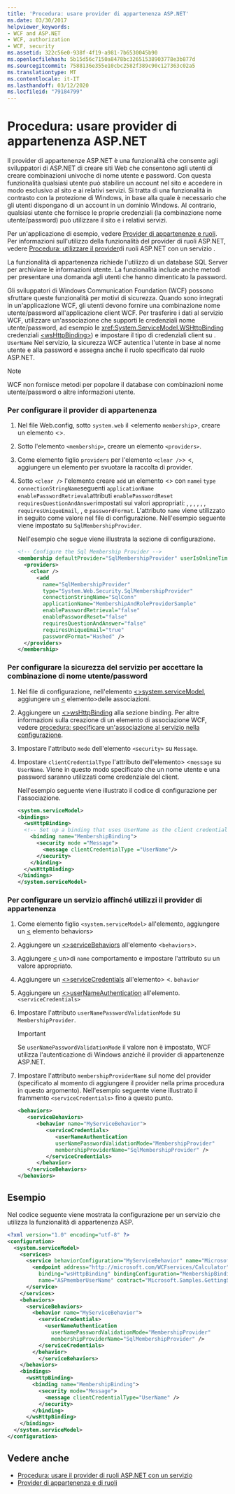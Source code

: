 ```yaml
---
title: 'Procedura: usare provider di appartenenza ASP.NET'
ms.date: 03/30/2017
helpviewer_keywords:
- WCF and ASP.NET
- WCF, authorization
- WCF, security
ms.assetid: 322c56e0-938f-4f19-a981-7b6530045b90
ms.openlocfilehash: 5b15d56c7150a8478bc32651538903778e3b877d
ms.sourcegitcommit: 7588136e355e10cbc2582f389c90c127363c02a5
ms.translationtype: MT
ms.contentlocale: it-IT
ms.lasthandoff: 03/12/2020
ms.locfileid: "79184799"
---
```

# <a name="how-to-use-the-aspnet-membership-provider"></a>Procedura: usare provider di appartenenza ASP.NET

Il provider di appartenenze ASP.NET è una funzionalità che consente agli sviluppatori di ASP.NET di creare siti Web che consentono agli utenti di creare combinazioni univoche di nome utente e password. Con questa funzionalità qualsiasi utente può stabilire un account nel sito e accedere in modo esclusivo al sito e ai relativi servizi. Si tratta di una funzionalità in contrasto con la protezione di Windows, in base alla quale è necessario che gli utenti dispongano di un account in un dominio Windows. Al contrario, qualsiasi utente che fornisce le proprie credenziali (la combinazione nome utente/password) può utilizzare il sito e i relativi servizi.

Per un'applicazione di esempio, vedere [Provider di appartenenze e ruoli](../../../../docs/framework/wcf/samples/membership-and-role-provider.md). Per informazioni sull'utilizzo della funzionalità del provider di ruoli ASP.NET, vedere [Procedura: utilizzare il provider](../../../../docs/framework/wcf/feature-details/how-to-use-the-aspnet-role-provider-with-a-service.md)di ruoli ASP.NET con un servizio .

La funzionalità di appartenenza richiede l'utilizzo di un database SQL Server per archiviare le informazioni utente. La funzionalità include anche metodi per presentare una domanda agli utenti che hanno dimenticato la password.

Gli sviluppatori di Windows Communication Foundation (WCF) possono sfruttare queste funzionalità per motivi di sicurezza. Quando sono integrati in un'applicazione WCF, gli utenti devono fornire una combinazione nome utente/password all'applicazione client WCF. Per trasferire i dati al servizio WCF, utilizzare un'associazione che supporti le credenziali nome utente/password, ad esempio le <xref:System.ServiceModel.WSHttpBinding> credenziali [ \<wsHttpBinding>](../../../../docs/framework/configure-apps/file-schema/wcf/wshttpbinding.md)) e impostare il tipo di credenziali client su . `UserName` Nel servizio, la sicurezza WCF autentica l'utente in base al nome utente e alla password e assegna anche il ruolo specificato dal ruolo ASP.NET.

> [!NOTE]
> WCF non fornisce metodi per popolare il database con combinazioni nome utente/password o altre informazioni utente.

### <a name="to-configure-the-membership-provider"></a>Per configurare il provider di appartenenza

1. Nel file Web.config, sotto `system.web` il <elemento `membership`>, creare un elemento <>.

2. Sotto l'elemento `<membership>`, creare un elemento `<providers>`.

3. Come elemento figlio `providers` per l'elemento `<clear />`> <, aggiungere un elemento per svuotare la raccolta di provider.

4. Sotto `<clear />` l'elemento creare `add` un elemento <> con `name`i `type` `connectionStringName`seguenti `applicationName` `enablePasswordRetrieval`attributi `enablePasswordReset` `requiresQuestionAndAnswer`impostati sui valori appropriati: , , , , , , `requiresUniqueEmail`, , e `passwordFormat`. L'attributo `name` viene utilizzato in seguito come valore nel file di configurazione. Nell'esempio seguente viene impostato su `SqlMembershipProvider`.

    Nell'esempio che segue viene illustrata la sezione di configurazione.

    ```xml
    <!-- Configure the Sql Membership Provider -->
    <membership defaultProvider="SqlMembershipProvider" userIsOnlineTimeWindow="15">
      <providers>
        <clear />
          <add
            name="SqlMembershipProvider"
            type="System.Web.Security.SqlMembershipProvider"
            connectionStringName="SqlConn"
            applicationName="MembershipAndRoleProviderSample"
            enablePasswordRetrieval="false"
            enablePasswordReset="false"
            requiresQuestionAndAnswer="false"
            requiresUniqueEmail="true"
            passwordFormat="Hashed" />
      </providers>
    </membership>
    ```

### <a name="to-configure-service-security-to-accept-the-user-namepassword-combination"></a>Per configurare la sicurezza del servizio per accettare la combinazione di nome utente/password

1. Nel file di configurazione, nell'elemento [ \<>system.serviceModel,](../../../../docs/framework/configure-apps/file-schema/wcf/system-servicemodel.md) aggiungere un [ \<](../../../../docs/framework/configure-apps/file-schema/wcf/bindings.md) elemento>delle associazioni.

2. Aggiungere un [ \<>wsHttpBinding](../../../../docs/framework/configure-apps/file-schema/wcf/wshttpbinding.md) alla sezione binding. Per altre informazioni sulla creazione di un elemento di associazione WCF, vedere [procedura: specificare un'associazione al servizio nella configurazione](../../../../docs/framework/wcf/how-to-specify-a-service-binding-in-configuration.md).

3. Impostare l'attributo `mode` dell'elemento `<security>` su `Message`.

4. Impostare `clientCredentialType` l'attributo dell'elemento> <`message` su `UserName`. Viene in questo modo specificato che un nome utente e una password saranno utilizzati come credenziale del client.

    Nell'esempio seguente viene illustrato il codice di configurazione per l'associazione.

    ```xml
    <system.serviceModel>
    <bindings>
      <wsHttpBinding>
      <!-- Set up a binding that uses UserName as the client credential type -->
        <binding name="MembershipBinding">
          <security mode ="Message">
            <message clientCredentialType ="UserName"/>
          </security>
        </binding>
      </wsHttpBinding>
    </bindings>
    </system.serviceModel>
    ```

### <a name="to-configure-a-service-to-use-the-membership-provider"></a>Per configurare un servizio affinché utilizzi il provider di appartenenza

1. Come elemento figlio `<system.serviceModel>` all'elemento, aggiungere un [ \<](../../../../docs/framework/configure-apps/file-schema/wcf/behaviors.md) elemento behaviors>

2. Aggiungere un [ \<>serviceBehaviors](../../../../docs/framework/configure-apps/file-schema/wcf/servicebehaviors.md) all'elemento <`behaviors`>.

3. Aggiungere [ \<](../../../../docs/framework/configure-apps/file-schema/wcf/behavior-of-endpointbehaviors.md) un>di `name` comportamento e impostare l'attributo su un valore appropriato.

4. Aggiungere un [ \<>serviceCredentials](../../../../docs/framework/configure-apps/file-schema/wcf/servicecredentials.md) all'elemento> <. `behavior`

5. Aggiungere un [ \<>userNameAuthentication](../../../../docs/framework/configure-apps/file-schema/wcf/usernameauthentication.md) all'elemento. `<serviceCredentials>`

6. Impostare l'attributo `userNamePasswordValidationMode` su `MembershipProvider`.

    > [!IMPORTANT]
    > Se `userNamePasswordValidationMode` il valore non è impostato, WCF utilizza l'autenticazione di Windows anziché il provider di appartenenze ASP.NET.

7. Impostare l'attributo `membershipProviderName` sul nome del provider (specificato al momento di aggiungere il provider nella prima procedura in questo argomento). Nell'esempio seguente viene illustrato il frammento `<serviceCredentials>` fino a questo punto.

    ```xml
    <behaviors>
       <serviceBehaviors>
          <behavior name="MyServiceBehavior">
             <serviceCredentials>
                <userNameAuthentication
                userNamePasswordValidationMode="MembershipProvider"
                membershipProviderName="SqlMembershipProvider" />
             </serviceCredentials>
          </behavior>
       </serviceBehaviors>
    </behaviors>
    ```

## <a name="example"></a>Esempio

Nel codice seguente viene mostrata la configurazione per un servizio che utilizza la funzionalità di appartenenza ASP.

```xml
<?xml version="1.0" encoding="utf-8" ?>
<configuration>
  <system.serviceModel>
    <services>
      <service behaviorConfiguration="MyServiceBehavior" name="Microsoft.Samples.GettingStarted.CalculatorService">
        <endpoint address="http://microsoft.com/WCFservices/Calculator"
          binding="wsHttpBinding" bindingConfiguration="MembershipBinding"
          name="ASPmemberUserName" contract="Microsoft.Samples.GettingStarted.ICalculator" />
      </service>
    </services>
    <behaviors>
      <serviceBehaviors>
        <behavior name="MyServiceBehavior">
          <serviceCredentials>
            <userNameAuthentication
              userNamePasswordValidationMode="MembershipProvider"
              membershipProviderName="SqlMembershipProvider" />
          </serviceCredentials>
        </behavior>
          </serviceBehaviors>
    </behaviors>
    <bindings>
      <wsHttpBinding>
        <binding name="MembershipBinding">
          <security mode="Message">
            <message clientCredentialType="UserName" />
          </security>
        </binding>
      </wsHttpBinding>
    </bindings>
  </system.serviceModel>
</configuration>
```

## <a name="see-also"></a>Vedere anche

- [Procedura: usare il provider di ruoli ASP.NET con un servizio](../../../../docs/framework/wcf/feature-details/how-to-use-the-aspnet-role-provider-with-a-service.md)
- [Provider di appartenenza e di ruoli](../../../../docs/framework/wcf/samples/membership-and-role-provider.md)
